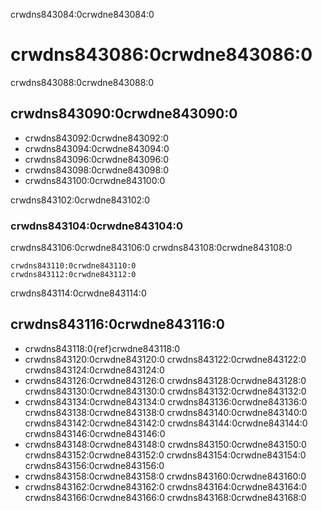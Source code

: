 crwdns843084:0crwdne843084:0
# crwdns843086:0crwdne843086:0

crwdns843088:0crwdne843088:0
## crwdns843090:0crwdne843090:0

* crwdns843092:0crwdne843092:0
* crwdns843094:0crwdne843094:0
* crwdns843096:0crwdne843096:0
* crwdns843098:0crwdne843098:0
* crwdns843100:0crwdne843100:0

crwdns843102:0crwdne843102:0

### crwdns843104:0crwdne843104:0

crwdns843106:0crwdne843106:0 crwdns843108:0crwdne843108:0

```{figure} ../../figures/community-profile.png
crwdns843110:0crwdne843110:0
crwdns843112:0crwdne843112:0
```

crwdns843114:0crwdne843114:0
## crwdns843116:0crwdne843116:0

- crwdns843118:0{ref}crwdne843118:0
- crwdns843120:0crwdne843120:0 crwdns843122:0crwdne843122:0 crwdns843124:0crwdne843124:0
- crwdns843126:0crwdne843126:0 crwdns843128:0crwdne843128:0 crwdns843130:0crwdne843130:0 crwdns843132:0crwdne843132:0
- crwdns843134:0crwdne843134:0 crwdns843136:0crwdne843136:0 crwdns843138:0crwdne843138:0 crwdns843140:0crwdne843140:0 crwdns843142:0crwdne843142:0 crwdns843144:0crwdne843144:0 crwdns843146:0crwdne843146:0
- crwdns843148:0crwdne843148:0 crwdns843150:0crwdne843150:0 crwdns843152:0crwdne843152:0 crwdns843154:0crwdne843154:0 crwdns843156:0crwdne843156:0
- crwdns843158:0crwdne843158:0 crwdns843160:0crwdne843160:0
- crwdns843162:0crwdne843162:0 crwdns843164:0crwdne843164:0 crwdns843166:0crwdne843166:0 crwdns843168:0crwdne843168:0
